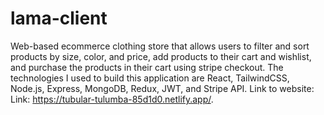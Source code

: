 # lama-client
Web-based ecommerce clothing store that allows users to filter and sort products by size, color, and price, add products to their cart and wishlist, and purchase the products in their cart using stripe checkout. The technologies I used to build this application are React, TailwindCSS, Node.js, Express, MongoDB, Redux, JWT, and Stripe API. Link to website:  Link: https://tubular-tulumba-85d1d0.netlify.app/.
